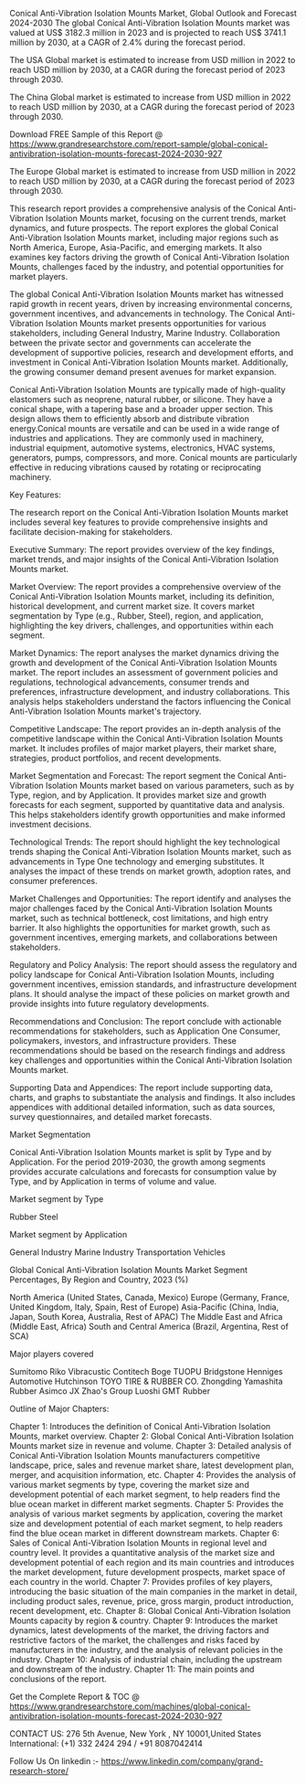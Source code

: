 Conical Anti-Vibration Isolation Mounts Market, Global Outlook and Forecast 2024-2030
The global Conical Anti-Vibration Isolation Mounts market was valued at US$ 3182.3 million in 2023 and is projected to reach US$ 3741.1 million by 2030, at a CAGR of 2.4% during the forecast period.

The USA Global market is estimated to increase from USD million in 2022 to reach USD million by 2030, at a CAGR during the forecast period of 2023 through 2030.

The China Global market is estimated to increase from USD million in 2022 to reach USD million by 2030, at a CAGR during the forecast period of 2023 through 2030.

Download FREE Sample of this Report @ https://www.grandresearchstore.com/report-sample/global-conical-antivibration-isolation-mounts-forecast-2024-2030-927

The Europe Global market is estimated to increase from USD million in 2022 to reach USD million by 2030, at a CAGR during the forecast period of 2023 through 2030.

This research report provides a comprehensive analysis of the Conical Anti-Vibration Isolation Mounts market, focusing on the current trends, market dynamics, and future prospects. The report explores the global Conical Anti-Vibration Isolation Mounts market, including major regions such as North America, Europe, Asia-Pacific, and emerging markets. It also examines key factors driving the growth of Conical Anti-Vibration Isolation Mounts, challenges faced by the industry, and potential opportunities for market players.

The global Conical Anti-Vibration Isolation Mounts market has witnessed rapid growth in recent years, driven by increasing environmental concerns, government incentives, and advancements in technology. The Conical Anti-Vibration Isolation Mounts market presents opportunities for various stakeholders, including General Industry, Marine Industry. Collaboration between the private sector and governments can accelerate the development of supportive policies, research and development efforts, and investment in Conical Anti-Vibration Isolation Mounts market. Additionally, the growing consumer demand present avenues for market expansion.

Conical Anti-Vibration Isolation Mounts are typically made of high-quality elastomers such as neoprene, natural rubber, or silicone. They have a conical shape, with a tapering base and a broader upper section. This design allows them to efficiently absorb and distribute vibration energy.Conical mounts are versatile and can be used in a wide range of industries and applications. They are commonly used in machinery, industrial equipment, automotive systems, electronics, HVAC systems, generators, pumps, compressors, and more. Conical mounts are particularly effective in reducing vibrations caused by rotating or reciprocating machinery.

Key Features:

The research report on the Conical Anti-Vibration Isolation Mounts market includes several key features to provide comprehensive insights and facilitate decision-making for stakeholders.

Executive Summary: The report provides overview of the key findings, market trends, and major insights of the Conical Anti-Vibration Isolation Mounts market.

Market Overview: The report provides a comprehensive overview of the Conical Anti-Vibration Isolation Mounts market, including its definition, historical development, and current market size. It covers market segmentation by Type (e.g., Rubber, Steel), region, and application, highlighting the key drivers, challenges, and opportunities within each segment.

Market Dynamics: The report analyses the market dynamics driving the growth and development of the Conical Anti-Vibration Isolation Mounts market. The report includes an assessment of government policies and regulations, technological advancements, consumer trends and preferences, infrastructure development, and industry collaborations. This analysis helps stakeholders understand the factors influencing the Conical Anti-Vibration Isolation Mounts market's trajectory.

Competitive Landscape: The report provides an in-depth analysis of the competitive landscape within the Conical Anti-Vibration Isolation Mounts market. It includes profiles of major market players, their market share, strategies, product portfolios, and recent developments.

Market Segmentation and Forecast: The report segment the Conical Anti-Vibration Isolation Mounts market based on various parameters, such as by Type, region, and by Application. It provides market size and growth forecasts for each segment, supported by quantitative data and analysis. This helps stakeholders identify growth opportunities and make informed investment decisions.

Technological Trends: The report should highlight the key technological trends shaping the Conical Anti-Vibration Isolation Mounts market, such as advancements in Type One technology and emerging substitutes. It analyses the impact of these trends on market growth, adoption rates, and consumer preferences.

Market Challenges and Opportunities: The report identify and analyses the major challenges faced by the Conical Anti-Vibration Isolation Mounts market, such as technical bottleneck, cost limitations, and high entry barrier. It also highlights the opportunities for market growth, such as government incentives, emerging markets, and collaborations between stakeholders.

Regulatory and Policy Analysis: The report should assess the regulatory and policy landscape for Conical Anti-Vibration Isolation Mounts, including government incentives, emission standards, and infrastructure development plans. It should analyse the impact of these policies on market growth and provide insights into future regulatory developments.

Recommendations and Conclusion: The report conclude with actionable recommendations for stakeholders, such as Application One Consumer, policymakers, investors, and infrastructure providers. These recommendations should be based on the research findings and address key challenges and opportunities within the Conical Anti-Vibration Isolation Mounts market.

Supporting Data and Appendices: The report include supporting data, charts, and graphs to substantiate the analysis and findings. It also includes appendices with additional detailed information, such as data sources, survey questionnaires, and detailed market forecasts.

Market Segmentation

Conical Anti-Vibration Isolation Mounts market is split by Type and by Application. For the period 2019-2030, the growth among segments provides accurate calculations and forecasts for consumption value by Type, and by Application in terms of volume and value.

Market segment by Type

Rubber
Steel

Market segment by Application

General Industry
Marine Industry
Transportation Vehicles

Global Conical Anti-Vibration Isolation Mounts Market Segment Percentages, By Region and Country, 2023 (%)

North America (United States, Canada, Mexico)
Europe (Germany, France, United Kingdom, Italy, Spain, Rest of Europe)
Asia-Pacific (China, India, Japan, South Korea, Australia, Rest of APAC)
The Middle East and Africa (Middle East, Africa)
South and Central America (Brazil, Argentina, Rest of SCA)

Major players covered

Sumitomo Riko
Vibracustic
Contitech
Boge
TUOPU
Bridgstone
Henniges Automotive
Hutchinson
TOYO TIRE & RUBBER CO.
Zhongding
Yamashita Rubber
Asimco
JX Zhao's Group
Luoshi
GMT Rubber

Outline of Major Chapters:

Chapter 1: Introduces the definition of Conical Anti-Vibration Isolation Mounts, market overview.
Chapter 2: Global Conical Anti-Vibration Isolation Mounts market size in revenue and volume.
Chapter 3: Detailed analysis of Conical Anti-Vibration Isolation Mounts manufacturers competitive landscape, price, sales and revenue market share, latest development plan, merger, and acquisition information, etc.
Chapter 4: Provides the analysis of various market segments by type, covering the market size and development potential of each market segment, to help readers find the blue ocean market in different market segments.
Chapter 5: Provides the analysis of various market segments by application, covering the market size and development potential of each market segment, to help readers find the blue ocean market in different downstream markets.
Chapter 6: Sales of Conical Anti-Vibration Isolation Mounts in regional level and country level. It provides a quantitative analysis of the market size and development potential of each region and its main countries and introduces the market development, future development prospects, market space of each country in the world.
Chapter 7: Provides profiles of key players, introducing the basic situation of the main companies in the market in detail, including product sales, revenue, price, gross margin, product introduction, recent development, etc.
Chapter 8: Global Conical Anti-Vibration Isolation Mounts capacity by region & country.
Chapter 9: Introduces the market dynamics, latest developments of the market, the driving factors and restrictive factors of the market, the challenges and risks faced by manufacturers in the industry, and the analysis of relevant policies in the industry.
Chapter 10: Analysis of industrial chain, including the upstream and downstream of the industry.
Chapter 11: The main points and conclusions of the report.

Get the Complete Report & TOC @ https://www.grandresearchstore.com/machines/global-conical-antivibration-isolation-mounts-forecast-2024-2030-927

CONTACT US:
276 5th Avenue, New York , NY 10001,United States
International: (+1) 332 2424 294 / +91 8087042414

Follow Us On linkedin :- https://www.linkedin.com/company/grand-research-store/
